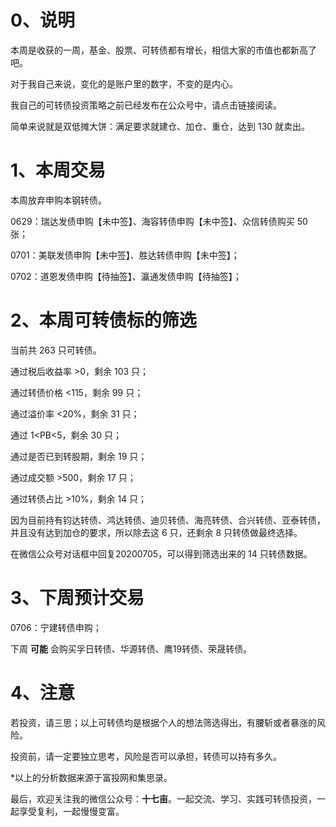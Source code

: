 # 0、说明

本周是收获的一周，基金、股票、可转债都有增长，相信大家的市值也都新高了吧。

对于我自己来说，变化的是账户里的数字，不变的是内心。

我自己的可转债投资策略之前已经发布在公众号中，请点击链接阅读。

简单来说就是双低摊大饼：满足要求就建仓、加仓、重仓，达到 130 就卖出。

# 1、本周交易

本周放弃申购本钢转债。

0629：瑞达发债申购【未中签】、海容转债申购【未中签】、众信转债购买 50 张；

0701：美联发债申购【未中签】、胜达转债申购【未中签】；

0702：道恩发债申购【待抽签】、瀛通发债申购【待抽签】；

# 2、本周可转债标的筛选

当前共 263 只可转债。

通过税后收益率 >0，剩余 103 只；

通过转债价格 <115，剩余 99 只；

通过溢价率 <20%，剩余 31 只；

通过 1<PB<5，剩余 30 只；

通过是否已到转股期，剩余 19 只；

通过成交额 >500，剩余 17 只；

通过转债占比 >10%，剩余 14 只；

因为目前持有钧达转债、鸿达转债、迪贝转债、海亮转债、合兴转债、亚泰转债，并且没有达到加仓的要求，所以除去这 6 只，还剩余 8 只转债做最终选择。

在微信公众号对话框中回复20200705，可以得到筛选出来的 14 只转债数据。

# 3、下周预计交易

0706：宁建转债申购；

下周 **可能** 会购买孚日转债、华源转债、鹰19转债、荣晟转债。

# 4、注意

若投资，请三思；以上可转债均是根据个人的想法筛选得出，有腰斩或者暴涨的风险。

投资前，请一定要独立思考，风险是否可以承担，转债可以持有多久。

*以上的分析数据来源于富投网和集思录。

最后，欢迎关注我的微信公众号：**十七亩**。一起交流、学习、实践可转债投资，一起享受复利，一起慢慢变富。